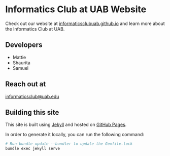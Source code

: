 # Informatics Club at UAB Website

Check out our website at [informaticsclubuab.github.io](https://informaticsclubuab.github.io/) and learn more about
the Informatics Club at UAB.

## Developers

- Mattie
- Shaurita
- Samuel

## Reach out at

[informaticsclub@uab.edu](mailto:informaticsclub@uab.edu)

## Building this site

This site is built using [Jekyll](https://jekyllrb.com/) and hosted on [GitHub Pages](https://pages.github.com/).

In order to generate it locally, you can run the following command:

```bash
# Run bundle update --bundler to update the Gemfile.lock
bundle exec jekyll serve
```
